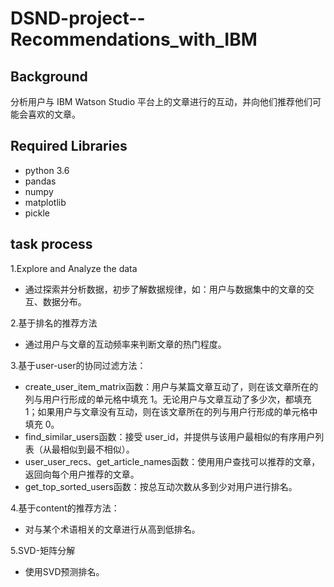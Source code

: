 # DSND-project--Recommendations_with_IBM
## Background
分析用户与 IBM Watson Studio 平台上的文章进行的互动，并向他们推荐他们可能会喜欢的文章。

## Required Libraries
* python 3.6
* pandas
* numpy
* matplotlib
* pickle

## task process
1.Explore and Analyze the data
* 通过探索并分析数据，初步了解数据规律，如：用户与数据集中的文章的交互、数据分布。

2.基于排名的推荐方法
* 通过用户与文章的互动频率来判断文章的热门程度。

3.基于user-user的协同过滤方法：
* create_user_item_matrix函数：用户与某篇文章互动了，则在该文章所在的列与用户行形成的单元格中填充 1。无论用户与文章互动了多少次，都填充 1；如果用户与文章没有互动，则在该文章所在的列与用户行形成的单元格中填充 0。
* find_similar_users函数：接受 user_id，并提供与该用户最相似的有序用户列表（从最相似到最不相似）。
* user_user_recs、get_article_names函数：使用用户查找可以推荐的文章，返回向每个用户推荐的文章。
* get_top_sorted_users函数：按总互动次数从多到少对用户进行排名。

4.基于content的推荐方法：
* 对与某个术语相关的文章进行从高到低排名。

5.SVD-矩阵分解
* 使用SVD预测排名。
